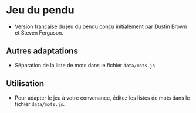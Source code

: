 # Jeu du pendu

+ Version française du jeu du pendu conçu initialement par Dustin Brown et Steven Ferguson.

## Autres adaptations

+ Séparation de la liste de mots dans le fichier `data/mots.js`.

## Utilisation

+ Pour adapter le jeu à votre convenance, éditez les listes de mots dans le fichier `data/mots.js`.
